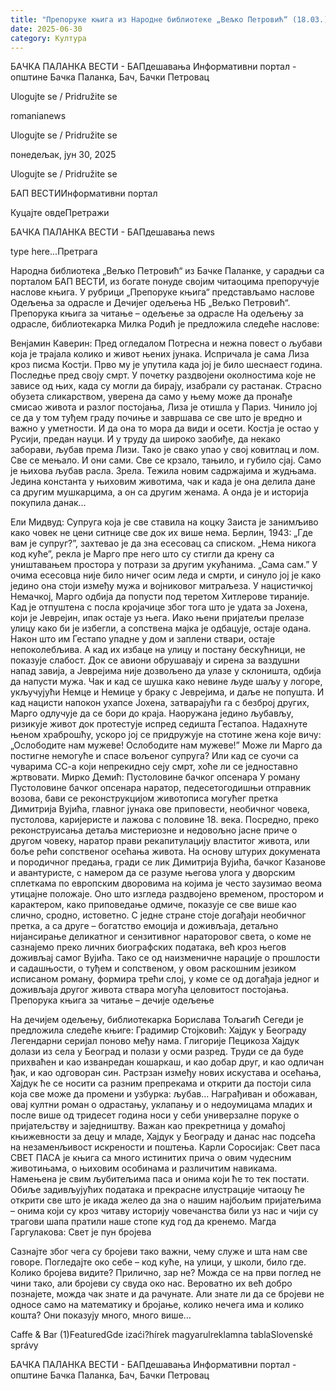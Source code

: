 ```yaml
---
title: "Препоруке књига из Народне библиотеке „Вељко Петровић“ (18.03.)"
date: 2025-06-30
category: Култура
---
```


БАЧКА ПАЛАНКА ВЕСТИ - БАПдешавања Информативни портал - општине Бачка Паланка, Бач, Бачки Петровац

Ulogujte se / Pridružite se

romanianews

Ulogujte se / Pridružite se

понедељак, јун 30, 2025

Ulogujte se / Pridružite se

БАП ВЕСТИИнформативни портал

Куцајте овдеПретражи

БАЧКА ПАЛАНКА ВЕСТИ - БАПдешавања news

type here...Претрага

Народна библиотека „Вељко Петровић“ из Бачке Паланке, у сарадњи са порталом БАП ВЕСТИ, из богате понуде својим читаоцима препоручује наслове књига. У рубрици „Препоруке књига“ представљамо наслове Одељења за одрасле и Дечијег одељења НБ „Вељко Петровић“.
Препорука књига за читање – одељење за одрасле
На одељењу за одрасле, библиотекарка Милка Родић је предложила следеће наслове:


Венјамин Каверин: Пред огледалом
Потресна и нежна повест о љубави која је трајала колико и живот њених јунака. Испричала је сама Лиза кроз писма Костји. Прво му је упутила када јој је било шеснаест година. Последње пред своју смрт. У почетку раздвојени околностима које не зависе од њих, када су могли да бирају, изабрали су растанак. Страсно обузета сликарством, уверена да само у њему може да пронађе смисао живота и разлог постојања, Лиза је отишла у Париз. Чинило јој се да у том туђем граду почиње и завршава се све што је вредно и важно у уметности. И да она то мора да види и осети.
Костја је остао у Русији, предан науци. И у труду да широко заобиђе, да некако заборави, љубав према Лизи. Тако је свако упао у свој ковитлац и лом. Све се мењало. И они сами. Све се крзало, тањило, и губило сјај. Само је њихова љубав расла. Зрела. Тежила новим садржајима и жудњама. Једина константа у њиховим животима, чак и када је она делила дане са другим мушкарцима, а он са другим женама. А онда је и историја покупила данак… 


Ели Мидвуд: Супруга која је све ставила на коцку
Заиста је занимљиво како човек не цени ситнице све док их више нема. Берлин, 1943: „Где вам је супруг?”, захтевао је да зна есесовац са списком. „Нема никога код куће”, рекла је Марго пре него што су стигли да крену са уништавањем простора у потрази за другим укућанима. „Сама сам.” У очима есесовца није било ничег осим леда и смрти, и синуло јој је како једино она стоји између мужа и војниковог митраљеза. У нацистичкој Немачкој, Марго одбија да попусти под теретом Хитлерове тираније. Кад је отпуштена с посла кројачице због тога што је удата за Јохена, који је Јеврејин, ипак остаје уз њега. Иако њени пријатељи прелазе улицу како би је избегли, а сопствена мајка је одбацује, остаје одана. Након што им Гестапо упадне у дом и заплени ствари, остаје непоколебљива. А кад их избаце на улицу и постану бескућници, не показује слабост. Док се авиони обрушавају и сирена за ваздушни напад завија, а Јеврејима није дозвољено да улазе у склоништа, одбија да напусти мужа. Чак и кад се шушка како невине људе шаљу у логоре, укључујући Немце и Немице у браку с Јеврејима, и даље не попушта. И кад нацисти напокон ухапсе Јохена, затварајући га с безброј других, Марго одлучује да се бори до краја. Наоружана једино љубављу, ризикује живот док протестује испред седишта Гестапоа. Надахнуте њеном храброшћу, ускоро јој се придружује на стотине жена које вичу: „Ослободите нам мужеве! Ослободите нам мужеве!” Може ли Марго да постигне немогуће и спасе вољеног супруга? Или кад се суочи са чуварима СС-а који непрекидно сеју смрт, хоће ли се једноставно жртвовати.
Мирко Демић: Пуcтоловине бачког опсенара
У роману Пустоловине бачког опсенара наратор, педесетогодишњи отправник возова, бави се реконструкцијом животописа могућег претка Димитрија Вујића, главног јунака ове приповести, необичног човека, пустолова, каријеристе и лажова с половине 18. века. Посредно, преко реконструисања детаља мистериозне и недовољно јасне приче о другом човеку, наратор прави рекапитулацију властитог живота, или боље рећи сопственог осећања живота. На основу штурих докумената и породичног предања, гради се лик Димитрија Вујића, бачког Казанове и авантуристе, с намером да се разуме његова улога у дворским сплеткама по европским дворовима на којима је често заузимао веома утицајне положаје. Оно што изгледа раздвојено временом, простором и карактером, како приповедање одмиче, показује се све више као слично, сродно, истоветно. С једне стране стоје догађаји необичног претка, а са друге – богатство емоција и доживљаја, детаљно нијансирање деликатног и сензитивног нараторовог света, о коме не сазнајемо преко личних биографских података, већ кроз његов доживљај самог Вујића. Тако се од наизменичне нарације о прошлости и садашњости, о туђем и сопственом, у овом раскошним језиком исписаном роману, формира трећи слој, у коме се од догађаја једног и доживљаја другог живота ствара могућа целовитост постојања.
Препорука књига за читање – дечије одељење


На дечијем одељењу, библиотекарка Борислава Тољагић Сегеди је предложила следеће књиге:
Градимир Стојковић: Хајдук у Београду
Легендарни серијал поново међу нама. Глигорије Пецикоза Хајдук долази из села у Београд и полази у осми разред. Труди се да буде прихваћен и као изванредан кошаркаш, и као добар друг, и као одличан ђак, и као одговоран син. Растрзан између нових искустава и осећања, Хајдук ће се носити са разним препрекама и открити да постоји сила која све може да промени и узбурка: љубав… Награђиван и обожаван, овај култни роман о одрастању, уклапању и о недоумицама младих и после више од тридесет година носи у себи универзалне поруке о пријатељству и заједништву. Важан као прекретница у домаћој књижевности за децу и младе, Хајдук у Београду и данас нас подсећа на незаменљивост искрености и поштења.
Карли Соросијак: Свет паса
СВЕТ ПАСА је књига са много истинитих прича о овим чудесним животињама, о њиховим особинама и различитим навикама. Намењена је свим љубитељима паса и онима који ће то тек постати.
Обиље задивљујућих података и прекрасне илустрације читаоцу ће открити све што је икада желео да зна о нашим најбољим пријатељима – онима који су кроз читаву историју човечанства били уз нас и чији су трагови шапа пратили наше стопе куд год да кренемо.
Магда Гаргулакова: Свет је пун бројева

Сазнајте због чега су бројеви тако важни, чему служе и шта нам све говоре. Погледајте око себе – код куће, на улици, у школи, било где. Колико бројева видите? Прилично, зар не? Можда се на први поглед не чини тако, али бројеви су свуда око нас. Вероватно их већ добро познајете, можда чак знате и да рачунате. Али знате ли да се бројеви не односе само на математику и бројање, колико нечега има и колико кошта? Они показују много, много више…

Caffe & Bar (1)FeaturedGde izaći?hírek magyarulreklamna tablaSlovenské správy

БАЧКА ПАЛАНКА ВЕСТИ - БАПдешавања Информативни портал - општине Бачка Паланка, Бач, Бачки Петровац
